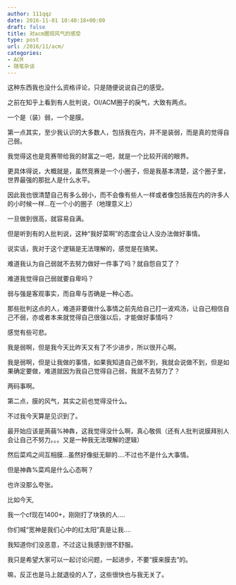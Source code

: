 ```yaml
---
author: 111qqz
date: 2016-11-01 10:40:18+00:00
draft: false
title: 对acm圈现风气的感受
type: post
url: /2016/11/acm/
categories:
- ACM
- 随笔杂谈
---
```


这种东西我也没什么资格评论，只是随便说说自己的感受。

之前在知乎上看到有人批判说，OI/ACM圈子的戾气，大致有两点。

一个是（装）弱，一个是膜。



第一点其实，至少我认识的大多数人，包括我在内，并不是装弱，而是真的觉得自己弱。

我觉得这也是竞赛带给我的财富之一吧，就是一个比较开阔的眼界。

更具体得说，大概就是，虽然竞赛是一个小圈子，但是我基本清楚，这个圈子里，世界最强的那批人是什么水平。

因此我也很清楚自己有多么弱小，而不会像有些人一样或者像包括我在内的许多人的小时候一样...在一个小的圈子（地理意义上）

一旦做到很高，就容易自满。

但是听到有的人批判说，这种“我好菜啊”的态度会让人没办法做好事情。

说实话，我对于这个逻辑是无法理解的，感觉是在搞笑。

难道我认为自己弱就不去努力做好一件事了吗？就自怨自艾了？

难道我觉得自己弱就要自卑吗？

弱与强是客观事实，而自卑与否确是一种心态。

那些批判这点的人，难道非要做什么事情之前先给自己打一波鸡汤，让自己相信自己不弱，亦或者本来就觉得自己很强以后，才能做好事情吗？

感觉有些可悲。

我是弱啊，但是我今天比昨天又有了不少进步，所以很开心啊。

我是弱啊，但是让我做的事情，如果我知道自己做不到，我就会说做不到，但是如果确定要做，难道就因为我自己觉得自己弱，我就不去努力了？

两码事啊。



第二点，膜的风气，其实之前也觉得没什么。

不过我今天算是见识到了。

最开始应该是蒟蒻%神犇，这我觉得没什么啊，真心敬佩（还有人批判说膜拜别人会让自己不努力。。。又是一种我无法理解的逻辑）

然后菜鸡之间互相膜...虽然好像挺无聊的....不过也不是什么大事情。

但是神犇%菜鸡是什么心态啊？

也许没那么夸张。

比如今天,

我一个cf现在1400+，刚刚打了块铁的人....

你们喊“宽神是我们心中的红太阳”真是让我....

我知道你们没恶意，不过这让我感到很不舒服。

我只是希望大家可以一起讨论问题，一起进步，不要“膜来膜去”的。



嘛，反正也是马上就退役的人了，这些很快也与我无关了。




